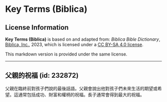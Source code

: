 # Key Terms (Biblica)

## License Information

**Key Terms (Biblica)** is based on and adapted from: _Biblica Bible Dictionary_, [Biblica, Inc.](https://www.biblica.com/), 2023, which is licensed under a [CC BY-SA 4.0 license](https://creativecommons.org/licenses/by-sa/4.0/legalcode.en).

This markdown version is provided under the same license.



--------------------------------

## 父親的祝福 (id: 232872)

父親在臨終前對孩子們說的最後話語。父親會說出他對孩子們未來生活的期望或希望。這通常包括成功、財富和權柄的祝福。長子通常會得到最大的祝福。


